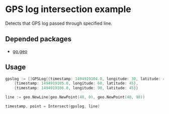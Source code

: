 # GPS log intersection example

Detects that GPS log passed through specified line.

## Depended packages

- [go.geo](https://github.com/paulmach/go.geo)

## Usage

```go
gpslog := []GPSLog{{timestamp: 1494919104.0, longitude: 30, latitude: 45},
	{timestamp: 1494919105.0, longitude: 60, latitude: 45},
	{timestamp: 1494919106.0, longitude: 90, latitude: 45}}

line := geo.NewLine(geo.NewPoint(40, 0), geo.NewPoint(40, 90))

timestamp, point = Intersect(gpslog, line)
```
